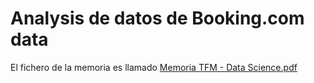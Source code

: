 # Analysis de datos de Booking.com data

El fichero de la memoria es llamado [Memoria TFM - Data Science.pdf](https://github.com/alberthr/Booking_Analysis/blob/master/Memoria%20TFM%20-%20Data%20Science.pdf)


